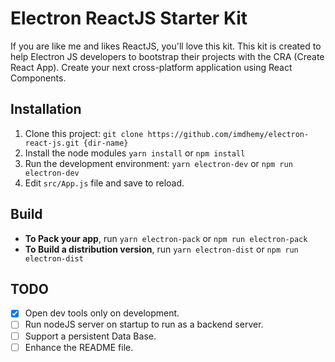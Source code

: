 # Electron ReactJS Starter Kit
If you are like me and likes ReactJS, you'll love this kit. This kit is created to help Electron JS developers to bootstrap their projects with the CRA (Create React App). Create your next cross-platform application using React Components.

## Installation

 1. Clone this project: `git clone https://github.com/imdhemy/electron-react-js.git {dir-name}`
 2. Install the node modules 
 `yarn install` or `npm install`
 3. Run the development environment:
  `yarn electron-dev` or `npm run electron-dev`
 4. Edit `src/App.js` file and save to reload.

## Build

 - **To Pack your app**, run `yarn electron-pack` or `npm run electron-pack`
 - **To Build a distribution version**, run `yarn electron-dist` or `npm run electron-dist`

## TODO

 - [X] Open dev tools only on development.
 - [ ] Run nodeJS server on startup to run as a backend server.
 - [ ] Support a persistent Data Base.
 - [ ] Enhance the README file.